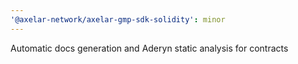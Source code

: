 ```yaml
---
'@axelar-network/axelar-gmp-sdk-solidity': minor
---
```


Automatic docs generation and Aderyn static analysis for contracts
